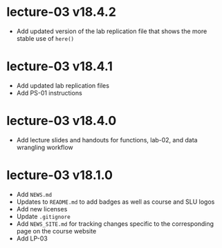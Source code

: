 # lecture-03 v18.4.2

* Add updated version of the lab replication file that shows the more stable use of `here()`

# lecture-03 v18.4.1

* Add updated lab replication files
* Add PS-01 instructions

# lecture-03 v18.4.0

* Add lecture slides and handouts for functions, lab-02, and data wrangling workflow

# lecture-03 v18.1.0

* Add `NEWS.md`
* Updates to `README.md` to add badges as well as course and SLU logos
* Add new licenses
* Update `.gitignore`
* Add `NEWS_SITE.md` for tracking changes specific to the corresponding page on the course website
* Add LP-03
